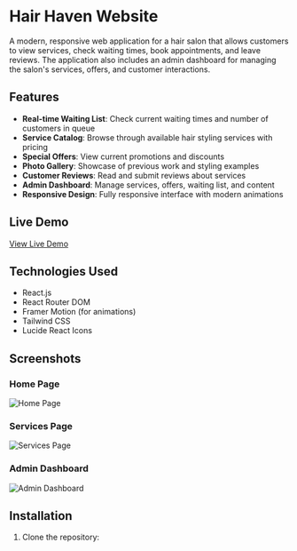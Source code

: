 
# Hair Haven Website

A modern, responsive web application for a hair salon that allows customers to view services, check waiting times, book appointments, and leave reviews. The application also includes an admin dashboard for managing the salon's services, offers, and customer interactions.

## Features

- **Real-time Waiting List**: Check current waiting times and number of customers in queue
- **Service Catalog**: Browse through available hair styling services with pricing
- **Special Offers**: View current promotions and discounts
- **Photo Gallery**: Showcase of previous work and styling examples
- **Customer Reviews**: Read and submit reviews about services
- **Admin Dashboard**: Manage services, offers, waiting list, and content
- **Responsive Design**: Fully responsive interface with modern animations

## Live Demo

[View Live Demo]( https://vkshairsalon.netlify.app/)

## Technologies Used

- React.js
- React Router DOM
- Framer Motion (for animations)
- Tailwind CSS
- Lucide React Icons

## Screenshots

### Home Page
![Home Page](/placeholder.svg?height=300&width=600)

### Services Page
![Services Page](/placeholder.svg?height=300&width=600)

### Admin Dashboard
![Admin Dashboard](/placeholder.svg?height=300&width=600)

## Installation

1. Clone the repository:
